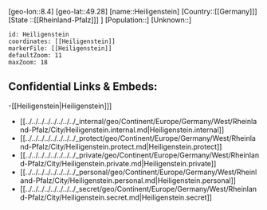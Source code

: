 ﻿---
location: [49.28,8.4]
mapzoom: [7,12] 
mapmarker: city 
type: City
tags:
- geo/City


SpocWebEntityId: 30852
isDeleted: false
confidential: public

---
[geo-lon::8.4]
[geo-lat::49.28]
[name::Heiligenstein]
[Country::[[Germany]]]
[State ::[[Rheinland-Pfalz]]] ]
[Population::]
[Unknown::]


```leaflet
id: Heiligenstein
coordinates: [[Heiligenstein]]
markerFile: [[Heiligenstein]]
defaultZoom: 11 
maxZoom: 18
```


## Confidential Links & Embeds: 
-[[Heiligenstein|Heiligenstein]]] 
- [[../../../../../../../../_internal/geo/Continent/Europe/Germany/West/Rheinland-Pfalz/City/Heiligenstein.internal.md|Heiligenstein.internal]] 
- [[../../../../../../../../_protect/geo/Continent/Europe/Germany/West/Rheinland-Pfalz/City/Heiligenstein.protect.md|Heiligenstein.protect]] 
- [[../../../../../../../../_private/geo/Continent/Europe/Germany/West/Rheinland-Pfalz/City/Heiligenstein.private.md|Heiligenstein.private]] 
- [[../../../../../../../../_personal/geo/Continent/Europe/Germany/West/Rheinland-Pfalz/City/Heiligenstein.personal.md|Heiligenstein.personal]] 
- [[../../../../../../../../_secret/geo/Continent/Europe/Germany/West/Rheinland-Pfalz/City/Heiligenstein.secret.md|Heiligenstein.secret]] 
